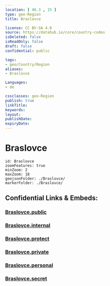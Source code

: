 ```yaml
---
location: [ 46.3 , 15 ] 
type: geo-Region
title: Braslovce

license: CC BY-SA 4.0
source: https://datahub.io/core/country-codes
isDeleted: false
isReadOnly: false
draft: false
confidential: public

tags:
- geo/Country/Region
aliases:
- Braslovce

Languages:
- de

cssclasses: geo-Region
publish: true
linkTitle: 
keywords: 
layout: 
publishDate: 
expiryDate: 
---
```


# Braslovce

```leaflet
id: Braslovce
zoomFeatures: true 
minZoom: 2 
maxZoom: 18
geojsonFolder: ./Braslovce/
markerFolder: ./Braslovce/
```


## Confidential Links & Embeds: 

### [Braslovce.public](/_public/\Earth\Continent\Europe\Europe~Central\Slovenia\Regions~Slovenia\Savinjska\counties~SavinjskaBraslovce.public.md) 

### [Braslovce.internal](/_internal/\Earth\Continent\Europe\Europe~Central\Slovenia\Regions~Slovenia\Savinjska\counties~SavinjskaBraslovce.internal.md) 

### [Braslovce.protect](/_protect/\Earth\Continent\Europe\Europe~Central\Slovenia\Regions~Slovenia\Savinjska\counties~SavinjskaBraslovce.protect.md) 

### [Braslovce.private](/_private/\Earth\Continent\Europe\Europe~Central\Slovenia\Regions~Slovenia\Savinjska\counties~SavinjskaBraslovce.private.md) 

### [Braslovce.personal](/_personal/\Earth\Continent\Europe\Europe~Central\Slovenia\Regions~Slovenia\Savinjska\counties~SavinjskaBraslovce.personal.md) 

### [Braslovce.secret](/_secret/\Earth\Continent\Europe\Europe~Central\Slovenia\Regions~Slovenia\Savinjska\counties~SavinjskaBraslovce.secret.md)

